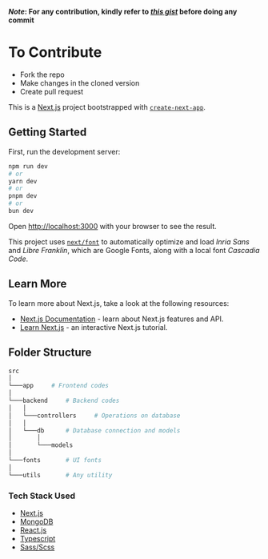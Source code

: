 ***Note*: For any contribution, kindly refer to *[this gist](https://gist.github.com/qoomon/5dfcdf8eec66a051ecd85625518cfd13)* before doing any commit**

# To Contribute
- Fork the repo
- Make changes in the cloned version
- Create pull request


This is a [Next.js](https://nextjs.org/) project bootstrapped with [`create-next-app`](https://github.com/vercel/next.js/tree/canary/packages/create-next-app).

## Getting Started

First, run the development server:

```bash
npm run dev
# or
yarn dev
# or
pnpm dev
# or
bun dev
```

Open [http://localhost:3000](http://localhost:3000) with your browser to see the result.

This project uses [`next/font`](https://nextjs.org/docs/basic-features/font-optimization) to automatically optimize and load *Inria Sans* and *Libre Franklin*, which are Google Fonts, along with a local font *Cascadia Code*.

## Learn More

To learn more about Next.js, take a look at the following resources:

- [Next.js Documentation](https://nextjs.org/docs) - learn about Next.js features and API.
- [Learn Next.js](https://nextjs.org/learn) - an interactive Next.js tutorial.

## Folder Structure

```bash
src
│
└───app     # Frontend codes
│
└───backend     # Backend codes
│   │
│   └───controllers     # Operations on database
│   │
│   └───db      # Database connection and models
│       │
│       └───models
│   
└───fonts       # UI fonts
│   
└───utils       # Any utility

```

### Tech Stack Used
- [Next.js](https://nextjs.org/)
- [MongoDB](https://www.mongodb.com/)
- [React.js](https://react.dev/)
- [Typescript](https://www.typescriptlang.org/)
- [Sass/Scss](https://sass-lang.com/)
